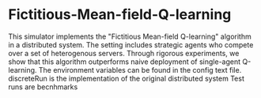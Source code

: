 # Fictitious-Mean-field-Q-learning
This simulator implements the "Fictitious Mean-field Q-learning" algorithm in a distributed system. The setting includes strategic agents who compete over a set of heterogenous servers. Through rigorous experiments, we show that this algorithm outperforms naive deployment of single-agent Q-learning.
The environment variables can be found in the config text file.
discreteRun is the implementation of the original distributed system
Test runs are becnhmarks

